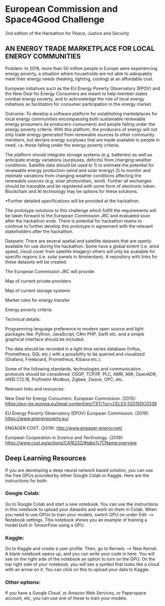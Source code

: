 # European Commission and Space4Good Challenge
2nd edition of the Hackathon for Peace, Justice and Security

## AN ENERGY TRADE MARKETPLACE FOR LOCAL ENERGY COMMUNITIES   
Problem:  In 2018, more than 50 million people in Europe were experiencing energy poverty, a situation where households are not able to adequately meet their energy needs (heating, lighting, cooling) at an affordable cost.

European initiatives such as the EU Energy Poverty Observatory (EPOV) and the New Deal for Energy Consumers are meant to help member states combat energy poverty, and to acknowledge the role of local energy initiatives as facilitators for consumer participation in the energy market.

Outcome: To develop a software platform for establishing marketplaces for local energy communities encompassing both sustainable renewable energy prosumers (ie producers-consumers) and people falling under the energy poverty criteria. With this platform, the producers of energy will not only trade energy generated from renewable sources to other community members, but declare energy surpluses  that are made available to people in need, i.e. those falling under the energy poverty criteria. 

The platform should integrate storage systems (e.g. batteries) as well as anticipate energy variations (surpluses, deficits) from changing weather conditions. Satellite data should be used to 1) to estimate the potential for renewable energy production (wind and solar energy) 2) to monitor and estimate variations from changing weather conditions affecting the renewable sources (e.g. solar photovoltaic, wind). Further all exchanges should be traceable and be registered with some form of electronic token. Blockchain and AI technology may be options for these solutions. 

*Further detailed specifications will be provided at the hackathon.

The prototype solutions to this challenge which fulfill the requirements will be taken forward to the European Commission JRC and evaluated soon after the hackathon ends. There is potential for hackathon teams to continue to further develop this prototype in agreement with the relevant stakeholders after the hackathon. 

Datasets: There are several spatial and satellite datasets that are openly available for use during the hackathon. Some have a global extent (i.e. wind speed, cloud cover from satellite imagery) others will only be available for specific regions (i.e. solar panels in Amsterdam). A repository with links for these datasets will be created. 

The European Commission JRC will provide:

Map of current private providers

Map of current storage systems

Market rules for energy transfer

Energy poverty criteria

Technical details: 

Programming language preference to modern open source and light packages like: Python, JavaScript, C#m PHP, Swift etc. and a simple graphical interface should be included.

The data should be recorded in a light time series database (Influx, Prometheus, SQL etc.) with a possibility to be queried and visualized (Grafana, Freeboard, Prometheus, Kibana etc.).

Some of the following standards, technologies and communication protocols should be considered: OSGP, TCP/IP, PLC, AMR, AMI, OpenADR, ANSI C12.18, Profinetm Modbus, Zigbee, Zwave, OPC, etc.

Relevant links and resources:

New Deal for Energy Consumers. European Commission. (2015): https://eur-lex.europa.eu/legal-content/en/TXT/?uri=CELEX:52015DC0339 

EU Energy Poverty Observatory (EPOV) European Commission. (2019): https://www.energypoverty.eu/

ENGAGER COST. (2019): http://www.engager-energy.net/ 

European Cooperation in Science and Technology. (2019): https://www.cost.eu/actions/CA16232/#tabs%7CName:overview 

## Deep Learning Resources
If you are developing a deep neural network based solution, you can use the free GPUs provided by either Google Colab or Kaggle. Here are the instructions for both:

### Google Colab:
Go to Google Colab and start a new notebook. You can use the instructions in this notebook to upload your datasets and work on them in Colab. When you need to use GPUs to train your models, switch GPU on under Edit --> Notebook settings. This notebook shows you an example of training a model built in TensorFlow using a GPU.

### Kaggle:
Go to Kaggle and create a user profile. Then, go to Kernels --> New Kernel. A blank notebook opens up, and you can write your code in here. You will see on the right side of the notebook an option to turn on the GPU. On the top right side of your notebook, you will see a symbol that looks like a cloud with an arrow on it. You can click on this to upload your data to Kaggle.

### Other options:
If you have a Google Cloud, or Amazon Web Services, or Paperspace account, etc, you can use one of these to train your models.

